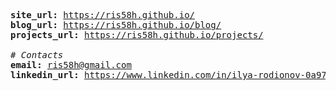 <pre>
<b>site_url:</b> <a href="https://ris58h.github.io/">https://ris58h.github.io/</a>
<b>blog_url:</b> <a href="https://ris58h.github.io/blog/">https://ris58h.github.io/blog/</a>
<b>projects_url:</b> <a href="https://ris58h.github.io/projects/">https://ris58h.github.io/projects/</a>

<i># Contacts</i>
<b>email:</b> <a href="mailto:ris58h@gmail.com">ris58h@gmail.com</a>
<b>linkedin_url:</b> <a href="https://www.linkedin.com/in/ilya-rodionov-0a9725215">https://www.linkedin.com/in/ilya-rodionov-0a9725215</a>
</pre>
